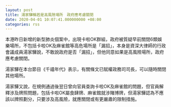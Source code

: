 ```yaml
---
layout: post
title: 湯家驊稱若是高風險場所　政府應考慮關閉
date: 2020-04-01 10:07:41.000000000 +08:00
categories: rss
---
```


本港昨日新增的新型肺炎個案中，出現卡啦OK群組，政府被質疑早前關閉6類娛樂場所，不包括卡啦OK及麻雀館等高危場所是「漏招」，本身是資深大律師的行政會議成員湯家驊說，不敢說政府是否「漏招」，但他同意如果是高風險場所，政府應考慮關閉。

湯家驊在本台節目《千禧年代》表示，有關條文已賦權政務司司長，可以隨時關閉其他場所。

湯家驊又說，在規例通過後翌日曾向官員查詢卡啦OK及麻雀館的問題，但官員解釋涉及牌照問題，包括卡啦OK屬食肆牌、麻雀館就涉賭博牌，但湯家驊認為不應該以牌照劃分，只要涉及高風險，就應關閉或有更嚴肅的限制措施。
